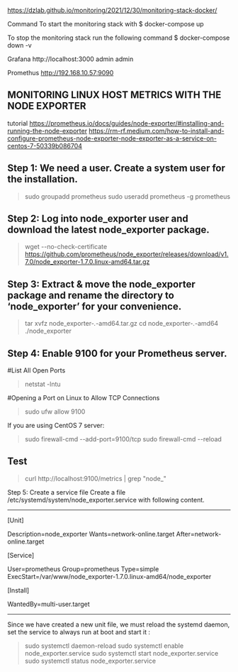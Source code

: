 https://dzlab.github.io/monitoring/2021/12/30/monitoring-stack-docker/

Command
To start the monitoring stack with
$ docker-compose up

To stop the monitoring stack run the following command
$ docker-compose down -v

Grafana
http://localhost:3000
admin
admin

Promethus
http://192.168.10.57:9090

## MONITORING LINUX HOST METRICS WITH THE NODE EXPORTER
tutorial
https://prometheus.io/docs/guides/node-exporter/#installing-and-running-the-node-exporter
https://rm-rf.medium.com/how-to-install-and-configure-prometheus-node-exporter-node-exporter-as-a-service-on-centos-7-50339b086704

## Step 1: We need a user. Create a system user for the installation.
>sudo groupadd prometheus
>sudo useradd prometheus -g prometheus


## Step 2: Log into node_exporter user and download the latest node_exporter package.
>wget --no-check-certificate https://github.com/prometheus/node_exporter/releases/download/v1.7.0/node_exporter-1.7.0.linux-amd64.tar.gz

## Step 3: Extract & move the node_exporter package and rename the directory to ‘node_exporter’ for your convenience.
>tar xvfz node_exporter-*.*-amd64.tar.gz
>cd node_exporter-*.*-amd64
>./node_exporter

## Step 4: Enable 9100 for your Prometheus server.
#List All Open Ports
>netstat -lntu

#Opening a Port on Linux to Allow TCP Connections
>sudo ufw allow 9100

If you are using CentOS 7 server:
>sudo firewall-cmd --add-port=9100/tcp
>sudo firewall-cmd --reload

## Test
>curl http://localhost:9100/metrics | grep "node_"

Step 5: Create a service file
Create a file /etc/systemd/system/node_exporter.service with following content.
***************************
[Unit]

Description=node_exporter
Wants=network-online.target
After=network-online.target

[Service]

User=prometheus
Group=prometheus
Type=simple
ExecStart=/var/www/node_exporter-1.7.0.linux-amd64/node_exporter

[Install]

WantedBy=multi-user.target
***************************

Since we have created a new unit file, we must reload the systemd daemon, set the service to always run at boot and start it :
>sudo systemctl daemon-reload
>sudo systemctl enable node_exporter.service
>sudo systemctl start node_exporter.service
>sudo systemctl status node_exporter.service


